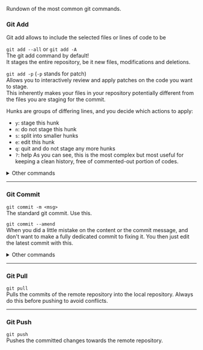 Rundown of the most common git commands.

### Git Add
Git add allows to include the selected files or lines of code to be 

``git add --all`` or ``git add -A``
<br>The git add command by default!
<br>It stages the entire repository, be it new files, modifications and deletions.

``git add -p`` (``-p`` stands for patch)
<br>Allows you to interactively review and apply patches on the code you want to stage.
<br>This inherently makes your files in your repository potentially different from the files you are staging for the commit.

Hunks are groups of differing lines, and you decide which actions to apply:
- ``y``: stage this hunk
- ``n``: do not stage this hunk
- ``s``: split into smaller hunks
- ``e``: edit this hunk
- ``q``: quit and do not stage any more hunks
- ``?``: help
As you can see, this is the most complex but most useful for keeping a clean history, free of commented-out portion of codes.

<details><summary>Other commands</summary>

``git add <file1 file2>``
<br>Stages the indicated files. Maybe the command you've seen first, but not really useful since you will be most of the time staging a lot of files. Plus, writing all the filenames is pretty long.

``git add .`` (``.`` stands for the current directory)
<br>This command works like ``git add --all`` but:
- it does **not** stage file deletions
- it does **not** stage anything above the current directory

``git add -u`` (``-u`` stands for update)
<br>This command works like ``git add --all`` but:
- it does **not** stage new files
- it does **not** stage anything above the current directory

``git add -i`` (``-i`` stands for interactive)
<br>This command provides an interface to perform diverse tasks like status, update, revert, add, patch or diff. Maybe the most interesting but complex command here.
</details>

---
### Git Commit

``git commit -m <msg>``
<br>The standard git commit. Use this.

``git commit --amend``
<br>When you did a little mistake on the content or the commit message, and don't want to make a fully dedicated commit to fixing it.
You then just edit the latest commit with this.

<details><summary>Other commands</summary>

``git commit -p``
<br>Works just like git add -p, but for commits.
Using the staged files (with any git add command), you can decide the patches to apply to the files that will be committed.
</details>

---
### Git Pull

``git pull``
<br>Pulls the commits of the remote repository into the local repository. Always do this before pushing to avoid conflicts.

---
### Git Push

``git push``
<br>Pushes the committed changes towards the remote repository.